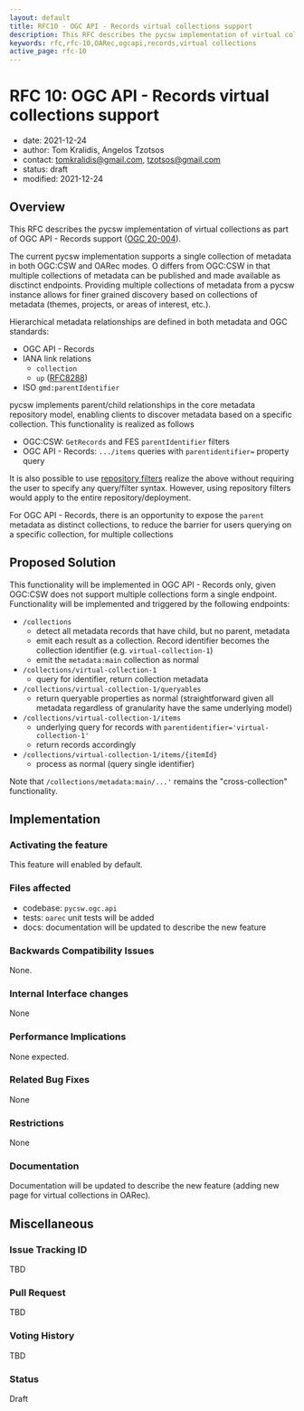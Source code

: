 ```yaml
---
layout: default
title: RFC10 - OGC API - Records virtual collections support
description: This RFC describes the pycsw implementation of virtual collections as part of OGC API - Records support
keywords: rfc,rfc-10,OARec,ogcapi,records,virtual collections
active_page: rfc-10
---
```


# RFC 10: OGC API - Records virtual collections support

- date: 2021-12-24
- author: Tom Kralidis, Angelos Tzotsos
- contact: tomkralidis@gmail.com, tzotsos@gmail.com
- status: draft
- modified: 2021-12-24

## Overview

This RFC describes the pycsw implementation of virtual collections as part of OGC API - Records support ([OGC 20-004][1]).

The current pycsw implementation supports a single collection of metadata in both OGC:CSW and OARec modes.  O
differs from OGC:CSW in that multiple collections of metadata can be published and made available as disctinct endpoints.  Providing
multiple collections of metadata from a pycsw instance allows for finer grained discovery based on collections of metadata
(themes, projects, or areas of interest, etc.).

Hierarchical metadata relationships are defined in both metadata and OGC standards:

- OGC API - Records
- IANA link relations
  - `collection`
  - `up` ([RFC8288][3])
- ISO `gmd:parentIdentifier`

pycsw implements parent/child relationships in the core metadata repository model, enabling clients
to discover metadata based on a specific collection.  This functionality is realized as follows
- OGC:CSW: `GetRecords` and FES `parentIdentifier` filters
- OGC API - Records: `.../items` queries with `parentidentifier=` property query

It is also possible to use [repository filters][4] realize the above without requiring the user to specify
any query/filter syntax.  However, using repository filters would apply to the entire repository/deployment.

For OGC API - Records, there is an opportunity to expose the `parent` metadata as distinct collections,
to reduce the barrier for users querying on a specific collection, for multiple collections

## Proposed Solution

This functionality will be implemented in OGC API - Records only, given OGC:CSW does not support multiple
collections form a single endpoint.  Functionality will be implemented and triggered by the following
endpoints:

- `/collections`
  - detect all metadata records that have child, but no parent, metadata
  - emit each result as a collection.  Record identifier becomes the collection identifier (e.g. `virtual-collection-1`)
  - emit the `metadata:main` collection as normal
- `/collections/virtual-collection-1`
  - query for identifier, return collection metadata
- `/collections/virtual-collection-1/queryables`
  - return queryable properties as normal (straightforward given all metadata regardless of granularity have the same underlying model)
- `/collections/virtual-collection-1/items`
  - underlying query for records with `parentidentifier='virtual-collection-1'`
  - return records accordingly
- `/collections/virtual-collection-1/items/{itemId}`
  - process as normal (query single identifier)

Note that `/collections/metadata:main/...'` remains the "cross-collection" functionality.

## Implementation

### Activating the feature

This feature will enabled by default.

### Files affected

- codebase: `pycsw.ogc.api`
- tests: `oarec` unit tests will be added
- docs: documentation will be updated to describe the new feature

### Backwards Compatibility Issues

None.

### Internal Interface changes

None

### Performance Implications

None expected.

### Related Bug Fixes

None

### Restrictions

None

### Documentation

Documentation will be updated to describe the new feature (adding new page for virtual collections in OARec).

## Miscellaneous

### Issue Tracking ID

TBD

### Pull Request

TBD

### Voting History

TBD

### Status

Draft


[1]: https://docs.ogc.org/DRAFTS/20-004.html
[2]: https://ogcapi.ogc.org
[3]: https://www.rfc-editor.org/rfc/rfc8288.html
[4]: https://docs.pycsw.org/en/latest/repofilters.html
